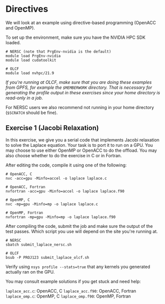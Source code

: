 # Directives

We will look at an example using directive-based programming (OpenACC and OpenMP).

To set up the environment, make sure you have the NVIDIA HPC SDK loaded.

```
# NERSC (note that PrgEnv-nvidia is the default)
module load PrgEnv-nvidia
module load cudatoolkit

# OLCF
module load nvhpc/21.9
```

*If you're running at OLCF, make sure that you are doing these examples from GPFS,
for example the `$MEMBERWORK` directory. That is necessary for generating the profile
output in these exercises since your home directory is read-only in a job.*

For NERSC users we also recommend not running in your home directory (`$SCRATCH` should be fine).

## Exercise 1 (Jacobi Relaxation)

In this exercise, we give you a serial code that implements Jacobi relaxation to
solve the Laplace equation. Your task is to port it to run on a GPU. You may choose
to use either OpenMP or OpenACC to do the offload. You may also choose whether to do
the exercise in C or in Fortran.

After editing the code, compile it using one of the following:

```
# OpenACC, C
nvc -acc=gpu -Minfo=accel -o laplace laplace.c

# OpenACC, Fortran
nvfortran -acc=gpu -Minfo=accel -o laplace laplace.f90

# OpenMP, C
nvc -mp=gpu -Minfo=mp -o laplace laplace.c

# OpenMP, Fortran
nvfortran -mp=gpu -Minfo=mp -o laplace laplace.f90
```

After compiling the code, submit the job and make sure the output of the test
passes. Which script you use will depend on the site you're running at.

```
# NERSC
sbatch submit_laplace_nersc.sh

# OLCF
bsub -P PROJ123 submit_laplace_olcf.sh
```

Verify using `nsys profile --stats=true` that any kernels you generated
actually ran on the GPU.

You may consult example solutions if you get stuck and need help:

`laplace_acc.c`: OpenACC, C
`laplace_acc.f90`: OpenACC, Fortran
`laplace_omp.c`: OpenMP, C
`laplace_omp.f90`: OpenMP, Fortran
